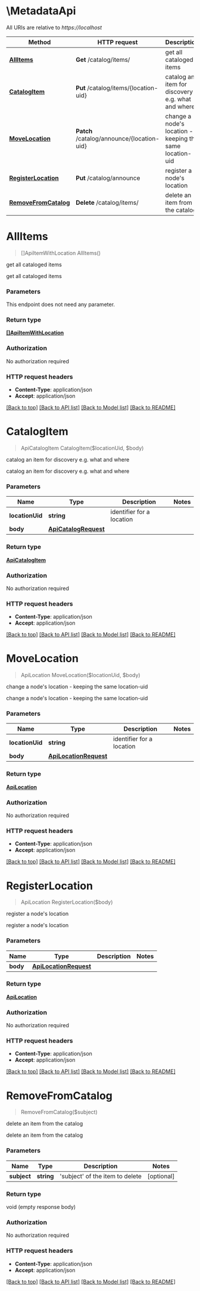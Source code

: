 # \MetadataApi

All URIs are relative to *https://localhost*

Method | HTTP request | Description
------------- | ------------- | -------------
[**AllItems**](MetadataApi.md#AllItems) | **Get** /catalog/items/ | get all cataloged items
[**CatalogItem**](MetadataApi.md#CatalogItem) | **Put** /catalog/items/{location-uid} | catalog an item for discovery e.g. what and where
[**MoveLocation**](MetadataApi.md#MoveLocation) | **Patch** /catalog/announce/{location-uid} | change a node&#39;s location - keeping the same location-uid
[**RegisterLocation**](MetadataApi.md#RegisterLocation) | **Put** /catalog/announce | register a node&#39;s location
[**RemoveFromCatalog**](MetadataApi.md#RemoveFromCatalog) | **Delete** /catalog/items/ | delete an item from the catalog


# **AllItems**
> []ApiItemWithLocation AllItems()

get all cataloged items

get all cataloged items


### Parameters
This endpoint does not need any parameter.

### Return type

[**[]ApiItemWithLocation**](api.ItemWithLocation.md)

### Authorization

No authorization required

### HTTP request headers

 - **Content-Type**: application/json
 - **Accept**: application/json

[[Back to top]](#) [[Back to API list]](../README.md#documentation-for-api-endpoints) [[Back to Model list]](../README.md#documentation-for-models) [[Back to README]](../README.md)

# **CatalogItem**
> ApiCatalogItem CatalogItem($locationUid, $body)

catalog an item for discovery e.g. what and where

catalog an item for discovery e.g. what and where


### Parameters

Name | Type | Description  | Notes
------------- | ------------- | ------------- | -------------
 **locationUid** | **string**| identifier for a location | 
 **body** | [**ApiCatalogRequest**](ApiCatalogRequest.md)|  | 

### Return type

[**ApiCatalogItem**](api.CatalogItem.md)

### Authorization

No authorization required

### HTTP request headers

 - **Content-Type**: application/json
 - **Accept**: application/json

[[Back to top]](#) [[Back to API list]](../README.md#documentation-for-api-endpoints) [[Back to Model list]](../README.md#documentation-for-models) [[Back to README]](../README.md)

# **MoveLocation**
> ApiLocation MoveLocation($locationUid, $body)

change a node's location - keeping the same location-uid

change a node's location - keeping the same location-uid


### Parameters

Name | Type | Description  | Notes
------------- | ------------- | ------------- | -------------
 **locationUid** | **string**| identifier for a location | 
 **body** | [**ApiLocationRequest**](ApiLocationRequest.md)|  | 

### Return type

[**ApiLocation**](api.Location.md)

### Authorization

No authorization required

### HTTP request headers

 - **Content-Type**: application/json
 - **Accept**: application/json

[[Back to top]](#) [[Back to API list]](../README.md#documentation-for-api-endpoints) [[Back to Model list]](../README.md#documentation-for-models) [[Back to README]](../README.md)

# **RegisterLocation**
> ApiLocation RegisterLocation($body)

register a node's location

register a node's location


### Parameters

Name | Type | Description  | Notes
------------- | ------------- | ------------- | -------------
 **body** | [**ApiLocationRequest**](ApiLocationRequest.md)|  | 

### Return type

[**ApiLocation**](api.Location.md)

### Authorization

No authorization required

### HTTP request headers

 - **Content-Type**: application/json
 - **Accept**: application/json

[[Back to top]](#) [[Back to API list]](../README.md#documentation-for-api-endpoints) [[Back to Model list]](../README.md#documentation-for-models) [[Back to README]](../README.md)

# **RemoveFromCatalog**
> RemoveFromCatalog($subject)

delete an item from the catalog

delete an item from the catalog


### Parameters

Name | Type | Description  | Notes
------------- | ------------- | ------------- | -------------
 **subject** | **string**| &#39;subject&#39; of the item to delete | [optional] 

### Return type

void (empty response body)

### Authorization

No authorization required

### HTTP request headers

 - **Content-Type**: application/json
 - **Accept**: application/json

[[Back to top]](#) [[Back to API list]](../README.md#documentation-for-api-endpoints) [[Back to Model list]](../README.md#documentation-for-models) [[Back to README]](../README.md)

